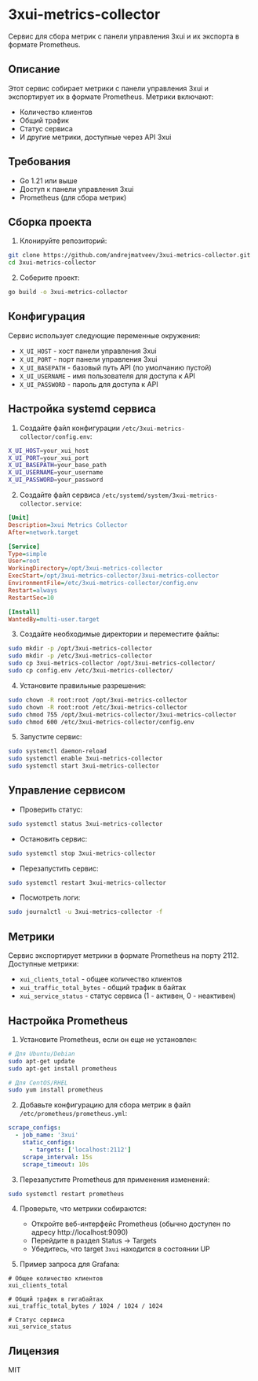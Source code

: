 # 3xui-metrics-collector

Сервис для сбора метрик с панели управления 3xui и их экспорта в формате Prometheus.

## Описание

Этот сервис собирает метрики с панели управления 3xui и экспортирует их в формате Prometheus. Метрики включают:
- Количество клиентов
- Общий трафик
- Статус сервиса
- И другие метрики, доступные через API 3xui

## Требования

- Go 1.21 или выше
- Доступ к панели управления 3xui
- Prometheus (для сбора метрик)

## Сборка проекта

1. Клонируйте репозиторий:
```bash
git clone https://github.com/andrejmatveev/3xui-metrics-collector.git
cd 3xui-metrics-collector
```

2. Соберите проект:
```bash
go build -o 3xui-metrics-collector
```

## Конфигурация

Сервис использует следующие переменные окружения:

- `X_UI_HOST` - хост панели управления 3xui
- `X_UI_PORT` - порт панели управления 3xui
- `X_UI_BASEPATH` - базовый путь API (по умолчанию пустой)
- `X_UI_USERNAME` - имя пользователя для доступа к API
- `X_UI_PASSWORD` - пароль для доступа к API

## Настройка systemd сервиса

1. Создайте файл конфигурации `/etc/3xui-metrics-collector/config.env`:
```bash
X_UI_HOST=your_xui_host
X_UI_PORT=your_xui_port
X_UI_BASEPATH=your_base_path
X_UI_USERNAME=your_username
X_UI_PASSWORD=your_password
```

2. Создайте файл сервиса `/etc/systemd/system/3xui-metrics-collector.service`:
```ini
[Unit]
Description=3xui Metrics Collector
After=network.target

[Service]
Type=simple
User=root
WorkingDirectory=/opt/3xui-metrics-collector
ExecStart=/opt/3xui-metrics-collector/3xui-metrics-collector
EnvironmentFile=/etc/3xui-metrics-collector/config.env
Restart=always
RestartSec=10

[Install]
WantedBy=multi-user.target
```

3. Создайте необходимые директории и переместите файлы:
```bash
sudo mkdir -p /opt/3xui-metrics-collector
sudo mkdir -p /etc/3xui-metrics-collector
sudo cp 3xui-metrics-collector /opt/3xui-metrics-collector/
sudo cp config.env /etc/3xui-metrics-collector/
```

4. Установите правильные разрешения:
```bash
sudo chown -R root:root /opt/3xui-metrics-collector
sudo chown -R root:root /etc/3xui-metrics-collector
sudo chmod 755 /opt/3xui-metrics-collector/3xui-metrics-collector
sudo chmod 600 /etc/3xui-metrics-collector/config.env
```

5. Запустите сервис:
```bash
sudo systemctl daemon-reload
sudo systemctl enable 3xui-metrics-collector
sudo systemctl start 3xui-metrics-collector
```

## Управление сервисом

- Проверить статус:
```bash
sudo systemctl status 3xui-metrics-collector
```

- Остановить сервис:
```bash
sudo systemctl stop 3xui-metrics-collector
```

- Перезапустить сервис:
```bash
sudo systemctl restart 3xui-metrics-collector
```

- Посмотреть логи:
```bash
sudo journalctl -u 3xui-metrics-collector -f
```

## Метрики

Сервис экспортирует метрики в формате Prometheus на порту 2112. Доступные метрики:

- `xui_clients_total` - общее количество клиентов
- `xui_traffic_total_bytes` - общий трафик в байтах
- `xui_service_status` - статус сервиса (1 - активен, 0 - неактивен)

## Настройка Prometheus

1. Установите Prometheus, если он еще не установлен:
```bash
# Для Ubuntu/Debian
sudo apt-get update
sudo apt-get install prometheus

# Для CentOS/RHEL
sudo yum install prometheus
```

2. Добавьте конфигурацию для сбора метрик в файл `/etc/prometheus/prometheus.yml`:
```yaml
scrape_configs:
  - job_name: '3xui'
    static_configs:
      - targets: ['localhost:2112']
    scrape_interval: 15s
    scrape_timeout: 10s
```

3. Перезапустите Prometheus для применения изменений:
```bash
sudo systemctl restart prometheus
```

4. Проверьте, что метрики собираются:
   - Откройте веб-интерфейс Prometheus (обычно доступен по адресу http://localhost:9090)
   - Перейдите в раздел Status -> Targets
   - Убедитесь, что target `3xui` находится в состоянии UP

5. Пример запроса для Grafana:
```promql
# Общее количество клиентов
xui_clients_total

# Общий трафик в гигабайтах
xui_traffic_total_bytes / 1024 / 1024 / 1024

# Статус сервиса
xui_service_status
```

## Лицензия

MIT 